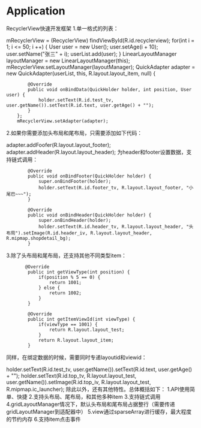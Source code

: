 # Application
RecyclerView快速开发框架
1.单一格式的列表：

 mRecyclerView = (RecyclerView) findViewById(R.id.recyclerview);
        for(int i = 1; i <= 50; i ++) {
            User user = new User();
            user.setAge(i + 10);
            user.setName("张三" + i);
            userList.add(user);
        }
        LinearLayoutManager layoutManager = new LinearLayoutManager(this);
        mRecyclerView.setLayoutManager(layoutManager);
       QuickAdapter adapter = new QuickAdapter<User>(userList, this, R.layout.layout_item, null) {

            @Override
            public void onBindData(QuickHolder holder, int position, User user) {
                holder.setText(R.id.test_tv, user.getName()).setText(R.id.text, user.getAge() + "");
            }
        };
        mRecyclerView.setAdapter(adapter);
2.如果你需要添加头布局和尾布局，只需要添加如下代码：

  adapter.addFoofer(R.layout.layout_footer);
  adapter.addHeader(R.layout.layout_header);
为header和footer设置数据，支持链式调用：

            @Override
            public void onBindFooter(QuickHolder holder) {
                super.onBindFooter(holder);
                holder.setText(R.id.footer_tv, R.layout.layout_footer, "小尾巴~~~");
            }

            @Override
            public void onBindHeader(QuickHolder holder) {
                super.onBindHeader(holder);
                holder.setText(R.id.header_tv, R.layout.layout_header, "头布局").setImage(R.id.header_iv, R.layout.layout_header, R.mipmap.shopdetail_bg);
            }
3.除了头布局和尾布局，还支持其他不同类型item：

           @Override
            public int getViewType(int position) {
                if(position % 5 == 0) {
                    return 1001;
                } else {
                    return 1002;
                }
            }

            @Override
            public int getItemViewId(int viewType) {
                if(viewType == 1001) {
                    return R.layout.layout_test;
                }
                return R.layout.layout_item;
            }
同样，在绑定数据的时候，需要同时专递layoutid和viewid：

holder.setText(R.id.test_tv, user.getName()).setText(R.id.text, user.getAge() + "");
holder.setText(R.id.top_tv, R.layout.layout_test, user.getName()).setImage(R.id.top_iv, R.layout.layout_test, R.mipmap.ic_launcher);
除此以外，还有其他特性。总体概括如下：
1.API使用简单、快捷
2.支持头布局、尾布局，和其他多种item
3.支持链式调用
4.gridLayoutManager情况下，默认头布局和尾布局占据整行（需要传递gridLayoutManager到适配器中）
5.view通过sparseArray进行缓存，最大程度的节约内存
6.支持item点击事件
